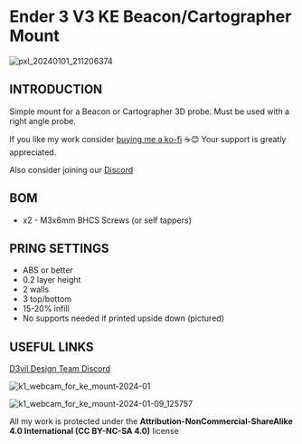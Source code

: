 # Ender 3 V3 KE Beacon/Cartographer Mount
![pxl_20240101_211206374](https://github.com/DerrickDarrell/Creality-Ender-3-V3-SE-KE/assets/145330457/4bc7108c-bb87-4273-b2ec-98ae2b78402c)


## INTRODUCTION
Simple mount for a Beacon or Cartographer 3D probe. Must be used with a right angle probe. 

If you like my work consider [buying me a ko-fi](https://ko-fi.com/derrickdarrell) ☕😊 Your support is greatly appreciated.

Also consider joining our [Discord](https://discord.gg/d3vil-design)


## BOM
- x2 - M3x6mm BHCS Screws (or self tappers)


## PRING SETTINGS
- ABS or better
- 0.2 layer height
- 2 walls
- 3 top/bottom
- 15-20% infill
- No supports needed if printed upside down (pictured)


## USEFUL LINKS
[D3vil Design Team Discord](https://discord.gg/d3vil-design)

![k1_webcam_for_ke_mount-2024-01](https://github.com/DerrickDarrell/Creality-Ender-3-V3-SE-KE/assets/145330457/6fa033e5-dc41-4b39-9685-c85052b015cf)

![k1_webcam_for_ke_mount-2024-01-09_125757](https://github.com/DerrickDarrell/Creality-Ender-3-V3-SE-KE/assets/145330457/6718d637-de3d-428e-9a01-1fd17462701f)





All my work is protected under the **Attribution-NonCommercial-ShareAlike 4.0 International (CC BY-NC-SA 4.0)** license
